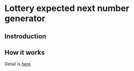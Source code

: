 # Lottery expected next number generator
## Instroduction



## How it works


Detail is [here](detail.html)


##



